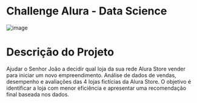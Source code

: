 # Challenge Alura - Data Science
![image](https://github.com/user-attachments/assets/59a9b23d-4522-439e-be93-5896c641087a)

# Descrição do Projeto
Ajudar o Senhor João a decidir qual loja da sua rede Alura Store vender para iniciar um novo empreendimento. Análise de dados de vendas, desempenho e avaliações das 4 lojas fictícias da Alura Store. O objetivo é identificar a loja com menor eficiência e apresentar uma recomendação final baseada nos dados.
